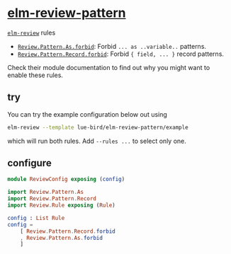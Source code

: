 # [elm-review-pattern](https://package.elm-lang.org/packages/lue-bird/elm-review-pattern/1.0.0/)

[`elm-review`](https://package.elm-lang.org/packages/jfmengels/elm-review/latest/) rules
- [`Review.Pattern.As.forbid`](https://package.elm-lang.org/packages/lue-bird/elm-review-pattern/1.0.0/Review-Pattern-As#forbid): Forbid `... as ..variable..` patterns.
- [`Review.Pattern.Record.forbid`](https://package.elm-lang.org/packages/lue-bird/elm-review-pattern/1.0.0/Review-Pattern-Record#forbid): Forbid `{ field, ... }` record patterns.

Check their module documentation to find out why you might want to enable these rules.

## try

You can try the example configuration below out using

```bash
elm-review --template lue-bird/elm-review-pattern/example
```
which will run both rules. Add `--rules ...` to select only one.

## configure

```elm
module ReviewConfig exposing (config)

import Review.Pattern.As
import Review.Pattern.Record
import Review.Rule exposing (Rule)

config : List Rule
config =
    [ Review.Pattern.Record.forbid
    , Review.Pattern.As.forbid
    ]
```
